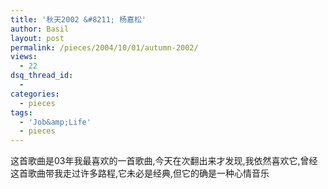 ```yaml
---
title: '秋天2002 &#8211; 杨嘉松'
author: Basil
layout: post
permalink: /pieces/2004/10/01/autumn-2002/
views:
  - 22
dsq_thread_id:
  - 
categories:
  - pieces
tags:
  - 'Job&amp;Life'
  - pieces
---
```

这首歌曲是03年我最喜欢的一首歌曲,今天在次翻出来才发现,我依然喜欢它,曾经这首歌曲带我走过许多路程,它未必是经典,但它的确是一种心情音乐
 
